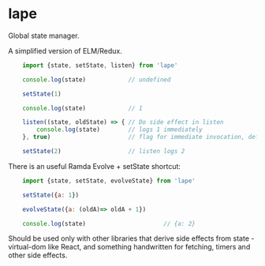 # lape
Global state manager.

A simplified version of ELM/Redux.


```javascript
    import {state, setState, listen} from 'lape'

    console.log(state)            // undefined

    setState(1)

    console.log(state)            // 1

    listen((state, oldState) => { // Do side effect in listen
        console.log(state)        // logs 1 immediately
    }, true)                      // flag for immediate invocation, default is true

    setState(2)                   // listen logs 2
```


There is an useful Ramda Evolve + setState shortcut:
```javascript
    import {state, setState, evolveState} from 'lape'

    setState({a: 1})

    evolveState({a: (oldA)=> oldA + 1})

    console.log(state)                      // {a: 2}
```

Should be used only with other libraries that derive side effects from state - virtual-dom like React, and something handwritten for fetching, timers and other side effects.
